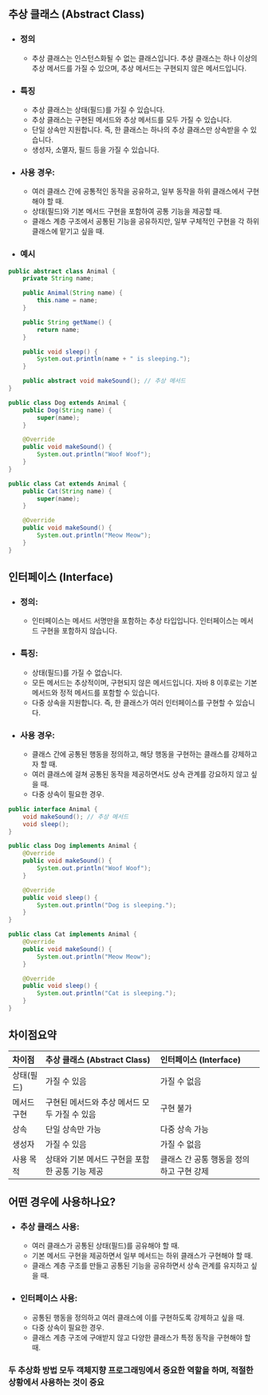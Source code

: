 ## 추상 클래스 (Abstract Class)
- ### 정의
    - 추상 클래스는 인스턴스화될 수 없는 클래스입니다. 추상 클래스는 하나 이상의 추상 메서드를 가질 수 있으며, 추상 메서드는 구현되지 않은 메서드입니다.
- ### 특징
    - 추상 클래스는 상태(필드)를 가질 수 있습니다.
    - 추상 클래스는 구현된 메서드와 추상 메서드를 모두 가질 수 있습니다.
    - 단일 상속만 지원합니다. 즉, 한 클래스는 하나의 추상 클래스만 상속받을 수 있습니다.
    - 생성자, 소멸자, 필드 등을 가질 수 있습니다.
- ### 사용 경우:
    - 여러 클래스 간에 공통적인 동작을 공유하고, 일부 동작을 하위 클래스에서 구현해야 할 때.
    - 상태(필드)와 기본 메서드 구현을 포함하여 공통 기능을 제공할 때.
    - 클래스 계층 구조에서 공통된 기능을 공유하지만, 일부 구체적인 구현을 각 하위 클래스에 맡기고 싶을 때.
- ### 예시
```java
public abstract class Animal {
    private String name;

    public Animal(String name) {
        this.name = name;
    }

    public String getName() {
        return name;
    }

    public void sleep() {
        System.out.println(name + " is sleeping.");
    }

    public abstract void makeSound(); // 추상 메서드
}

public class Dog extends Animal {
    public Dog(String name) {
        super(name);
    }

    @Override
    public void makeSound() {
        System.out.println("Woof Woof");
    }
}

public class Cat extends Animal {
    public Cat(String name) {
        super(name);
    }

    @Override
    public void makeSound() {
        System.out.println("Meow Meow");
    }
}
```

## 인터페이스 (Interface)

- ### 정의:
    - 인터페이스는 메서드 서명만을 포함하는 추상 타입입니다. 인터페이스는 메서드 구현을 포함하지 않습니다.
- ### 특징:
    - 상태(필드)를 가질 수 없습니다.
    - 모든 메서드는 추상적이며, 구현되지 않은 메서드입니다. 자바 8 이후로는 기본 메서드와 정적 메서드를 포함할 수 있습니다.
    - 다중 상속을 지원합니다. 즉, 한 클래스가 여러 인터페이스를 구현할 수 있습니다.

- ### 사용 경우:
    - 클래스 간에 공통된 행동을 정의하고, 해당 행동을 구현하는 클래스를 강제하고자 할 때.
    - 여러 클래스에 걸쳐 공통된 동작을 제공하면서도 상속 관계를 강요하지 않고 싶을 때.
    - 다중 상속이 필요한 경우.
```java
public interface Animal {
    void makeSound(); // 추상 메서드
    void sleep();
}

public class Dog implements Animal {
    @Override
    public void makeSound() {
        System.out.println("Woof Woof");
    }

    @Override
    public void sleep() {
        System.out.println("Dog is sleeping.");
    }
}

public class Cat implements Animal {
    @Override
    public void makeSound() {
        System.out.println("Meow Meow");
    }

    @Override
    public void sleep() {
        System.out.println("Cat is sleeping.");
    }
}
```
## 차이점요약
| 차이점    | 추상 클래스 (Abstract Class)     | 인터페이스 (Interface)       |
|:-------|:----------------------------|:------------------------|
| 상태(필드) | 가질 수 있음                     | 가질 수 없음                 |
| 메서드구현  | 구현된 메서드와 추상 메서드 모두 가질 수 있음  | 구현 불가                   |
| 상속     | 단일 상속만 가능                   | 다중 상속 가능                |
| 생성자    | 가질 수 있음                     | 가질 수 없음                 |
| 사용 목적  | 상태와 기본 메서드 구현을 포함한 공통 기능 제공 | 클래스 간 공통 행동을 정의하고 구현 강제 |

## 어떤 경우에 사용하나요?
- ### 추상 클래스 사용:
    - 여러 클래스가 공통된 상태(필드)를 공유해야 할 때.
    - 기본 메서드 구현을 제공하면서 일부 메서드는 하위 클래스가 구현해야 할 때.
    - 클래스 계층 구조를 만들고 공통된 기능을 공유하면서 상속 관계를 유지하고 싶을 때.
- ### 인터페이스 사용:
    - 공통된 행동을 정의하고 여러 클래스에 이를 구현하도록 강제하고 싶을 때.
    - 다중 상속이 필요한 경우.
    - 클래스 계층 구조에 구애받지 않고 다양한 클래스가 특정 동작을 구현해야 할 때.

### 두 추상화 방법 모두 객체지향 프로그래밍에서 중요한 역할을 하며, 적절한 상황에서 사용하는 것이 중요
